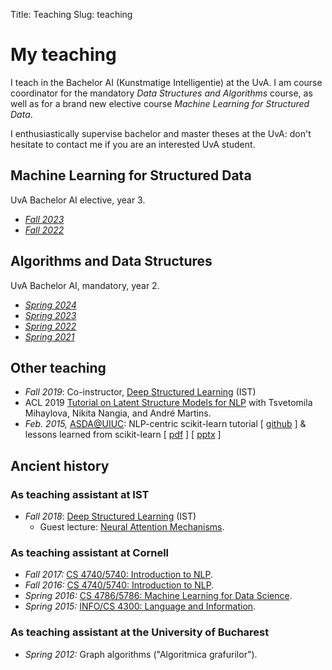 Title: Teaching
Slug: teaching

# My teaching

I teach in the Bachelor AI (Kunstmatige Intelligentie) at the UvA.
I am course coordinator for the mandatory *Data Structures and Algorithms*
course, as well as for a brand new elective course *Machine Learning for Structured
Data*.

I enthusiastically supervise bachelor and master theses at the UvA: don't
hesitate to contact me if you are an interested UvA student.

## Machine Learning for Structured Data
UvA Bachelor AI elective, year 3.

  - [*Fall 2023*](https://studiegids.uva.nl/xmlpages/page/2023-2024/zoek-vak/vak/110309)
  - [*Fall 2022*](https://studiegids.uva.nl/xmlpages/page/2022-2023/zoek-vak/vak/99051)

## Algorithms and Data Structures
UvA Bachelor AI, mandatory, year 2.

  - [*Spring 2024*](https://studiegids.uva.nl/xmlpages/page/2023-2024/zoek-vak/vak/109810)
  - [*Spring 2023*](https://studiegids.uva.nl/xmlpages/page/2022-2023/zoek-vak/vak/99040)
  - [*Spring 2022*](https://studiegids.uva.nl/xmlpages/page/2021-2022/zoek-vak/vak/89695)
  - [*Spring 2021*](https://studiegids.uva.nl/xmlpages/page/2020-2021/zoek-vak/vak/79921)


## Other teaching
  * *Fall 2019*: Co-instructor, [Deep Structured Learning](https://andre-martins.github.io/pages/deep-structured-learning-ist-fall-2019.html) (IST)
  * ACL 2019 [Tutorial on Latent Structure Models for NLP](https://deep-spin.github.io/tutorial/) 
  with Tsvetomila Mihaylova, Nikita Nangia, and André Martins. 
  * *Feb. 2015,* [ASDA@UIUC](https://github.com/adsa-uiuc): NLP-centric scikit-learn tutorial \[&nbsp;[github](https://github.com/vene/adsa_uiuc_sklearn_tutorial)&nbsp;\] & lessons learned from scikit-learn \[&nbsp;[pdf](talks/LessonsLearned.pdf)&nbsp;\] \[&nbsp;[pptx](talks/LessonsLearned.pptx)&nbsp;\]

## Ancient history

### As teaching assistant at IST

  * *Fall 2018*: [Deep Structured Learning](https://andre-martins.github.io/pages/deep-structured-learning-ist-fall-2018.html) (IST)
    * Guest lecture: [Neural Attention Mechanisms](/talks/18-attention.pdf).

### As teaching assistant at Cornell
  * *Fall 2017:* [CS 4740/5740: Introduction to NLP](http://www.cs.cornell.edu/courses/cs4740/2017fa/).
  * *Fall 2016:* [CS 4740/5740: Introduction to NLP](http://www.cs.cornell.edu/courses/cs4740/2016fa/).
  * *Spring 2016:* [CS 4786/5786: Machine Learning for Data Science](http://www.cs.cornell.edu/courses/cs4786/2016sp/).
  * *Spring 2015:* [INFO/CS 4300: Language and Information](http://www.cs.cornell.edu/courses/cs4300/2015sp/).

### As teaching assistant at the University of Bucharest
  * *Spring 2012:* Graph algorithms ("Algoritmica grafurilor").
